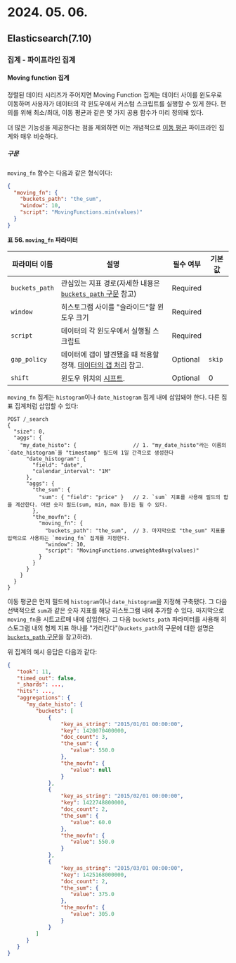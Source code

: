 # 2024. 05. 06.

## Elasticsearch(7.10)

### 집계 - 파이프라인 집계

#### Moving function 집계

정렬된 데이터 시리즈가 주어지면 Moving Function 집계는 데이터 사이를 윈도우로 이동하며 사용자가 데이터의 각 윈도우에서 커스텀 스크립트를 실행할 수 있게 한다. 편의를 위해 최소/최대, 이동 평균과 같은 몇 가지 공용 함수가 미리 정의돼 있다.

더 많은 기능성을 제공한다는 점을 제외하면 이는 개념적으로 [이동 평균][agg-movavg] 파이프라인 집계와 매우 비슷하다.

##### 구문

`moving_fn` 함수는 다음과 같은 형식이다:

```json
{
  "moving_fn": {
    "buckets_path": "the_sum",
    "window": 10,
    "script": "MovingFunctions.min(values)"
  }
}
```

**표 56. `moving_fn` 파라미터**

| 파라미터 이름  | 설명                                                         | 필수 여부 | 기본값 |
| -------------- | ------------------------------------------------------------ | --------- | ------ |
| `buckets_path` | 관심있는 지표 경로(자세한 내용은 [`buckets_path` 구문](https://www.elastic.co/guide/en/elasticsearch/reference/7.10/search-aggregations-pipeline.html#buckets-path-syntax) 참고) | Required  |        |
| `window`       | 히스토그램 사이를 "슬라이드"할 윈도우 크기                   | Required  |        |
| `script`       | 데이터의 각 윈도우에서 실행될 스크립트                       | Required  |        |
| `gap_policy`   | 데이터에 갭이 발견됐을 때 적용할 정책. [데이터의 갭 처리](https://www.elastic.co/guide/en/elasticsearch/reference/7.10/search-aggregations-pipeline.html#gap-policy) 참고. | Optional  | `skip` |
| `shift`        | 윈도우 위치의 [시프트](https://www.elastic.co/guide/en/elasticsearch/reference/7.10/search-aggregations-pipeline-movfn-aggregation.html#shift-parameter). | Optional  | 0      |

`moving_fn` 집계는 `histogram`이나 `date_histogram` 집게 내에 삽입돼야 한다. 다른 집표 집계처럼 삽입할 수 있다:

```http
POST /_search
{
  "size": 0,
  "aggs": {
    "my_date_histo": {                  // 1. "my_date_histo"라는 이름의 `date_histogram`을 "timestamp" 필드에 1일 간격으로 생성한다
      "date_histogram": {
        "field": "date",
        "calendar_interval": "1M"
      },
      "aggs": {
        "the_sum": {
          "sum": { "field": "price" }   // 2. `sum` 지표를 사용해 필드의 합을 계산한다. 어떤 숫자 필드(sum, min, max 등)든 될 수 있다.
        },
        "the_movfn": {
          "moving_fn": {
            "buckets_path": "the_sum",  // 3. 마지막으로 "the_sum" 지표를 입력으로 사용하는 `moving_fn` 집계를 지정한다.
            "window": 10,
            "script": "MovingFunctions.unweightedAvg(values)"
          }
        }
      }
    }
  }
}
```

이동 평균은 먼저 필드에 `histogram`이나 `date_histogram`을 지정해 구축됐다. 그 다음 선택적으로 `sum`과 같은 숫자 지표를 해당 히스토그램 내에 추가할 수 있다.  마지막으로 `moving_fn`을 시트고르매 내에 삽입한다. 그 다음 `buckets_path` 파라미터를 사용해 히스토그램 내의 형제 지표 하나를 "가리킨다"(`buckets_path`의 구문에 대한 설명은 [`buckets_path` 구문][agg-buckets-path]을 참고하라).

위 집계의 예시 응답은 다음과 같다:

```json
{
   "took": 11,
   "timed_out": false,
   "_shards": ...,
   "hits": ...,
   "aggregations": {
      "my_date_histo": {
         "buckets": [
             {
                 "key_as_string": "2015/01/01 00:00:00",
                 "key": 1420070400000,
                 "doc_count": 3,
                 "the_sum": {
                    "value": 550.0
                 },
                 "the_movfn": {
                    "value": null
                 }
             },
             {
                 "key_as_string": "2015/02/01 00:00:00",
                 "key": 1422748800000,
                 "doc_count": 2,
                 "the_sum": {
                    "value": 60.0
                 },
                 "the_movfn": {
                    "value": 550.0
                 }
             },
             {
                 "key_as_string": "2015/03/01 00:00:00",
                 "key": 1425168000000,
                 "doc_count": 2,
                 "the_sum": {
                    "value": 375.0
                 },
                 "the_movfn": {
                    "value": 305.0
                 }
             }
         ]
      }
   }
}
```







[agg-movavg]: https://www.elastic.co/guide/en/elasticsearch/reference/7.10/search-aggregations-pipeline-movavg-aggregation.html
[agg-buckets-path]: https://www.elastic.co/guide/en/elasticsearch/reference/7.10/search-aggregations-pipeline.html#buckets-path-syntax